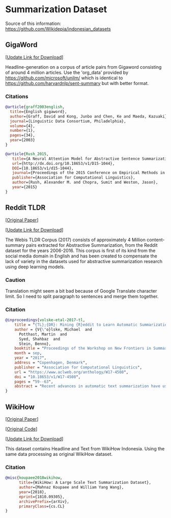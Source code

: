 # Summarization Dataset
Source of this information: https://github.com/Wikidepia/indonesian_datasets


## GigaWord

[[Update Link for Download](https://stor.akmal.dev/gigaword.tar.zst)]

Headline-generation on a corpus of article pairs from Gigaword consisting of around 4 million articles. Use the 'org_data' provided by https://github.com/microsoft/unilm/ which is identical to https://github.com/harvardnlp/sent-summary but with better format.

### Citations

```bibtex
@article{graff2003english,
  title={English gigaword},
  author={Graff, David and Kong, Junbo and Chen, Ke and Maeda, Kazuaki},
  journal={Linguistic Data Consortium, Philadelphia},
  volume={4},
  number={1},
  pages={34},
  year={2003}
}

@article{Rush_2015,
   title={A Neural Attention Model for Abstractive Sentence Summarization},
   url={http://dx.doi.org/10.18653/v1/D15-1044},
   DOI={10.18653/v1/d15-1044},
   journal={Proceedings of the 2015 Conference on Empirical Methods in Natural Language Processing},
   publisher={Association for Computational Linguistics},
   author={Rush, Alexander M. and Chopra, Sumit and Weston, Jason},
   year={2015}
}
```


## Reddit TLDR

[[Original Paper](https://www.aclweb.org/anthology/W17-4508/)] 

[[Update Link for Download](https://stor.akmal.dev/reddit-tldr.jsonl.zst)]

The Webis TLDR Corpus (2017) consists of approximately 4 Million content-summary pairs extracted for Abstractive Summarization, from the Reddit dataset for the years 2006-2016. This corpus is first of its kind from the social media domain in English and has been created to compensate the lack of variety in the datasets used for abstractive summarization research using deep learning models.

### Caution

Translation might seem a bit bad because of Google Translate character limit. So I need to split paragraph to sentences and merge them together.

### Citation

```bibtex
@inproceedings{volske-etal-2017-tl,
    title = "{TL};{DR}: Mining {R}eddit to Learn Automatic Summarization",
    author = {V{\"o}lske, Michael  and
      Potthast, Martin  and
      Syed, Shahbaz  and
      Stein, Benno},
    booktitle = "Proceedings of the Workshop on New Frontiers in Summarization",
    month = sep,
    year = "2017",
    address = "Copenhagen, Denmark",
    publisher = "Association for Computational Linguistics",
    url = "https://www.aclweb.org/anthology/W17-4508",
    doi = "10.18653/v1/W17-4508",
    pages = "59--63",
    abstract = "Recent advances in automatic text summarization have used deep neural networks to generate high-quality abstractive summaries, but the performance of these models strongly depends on large amounts of suitable training data. We propose a new method for mining social media for author-provided summaries, taking advantage of the common practice of appending a {``}TL;DR{''} to long posts. A case study using a large Reddit crawl yields the Webis-TLDR-17 dataset, complementing existing corpora primarily from the news genre. Our technique is likely applicable to other social media sites and general web crawls.",
}
```


## WikiHow

[[Original Paper](https://arxiv.org/abs/1810.09305)] 

[[Original Code](https://github.com/mahnazkoupaee/WikiHow-Dataset)] 

[[Update Link for Download](https://stor.akmal.dev/wikihow.json.zst)]

This dataset contains Headline and Text from WikiHow Indonesia. Using the same data processing as original WikiHow dataset.

### Citation

```bibtex
@misc{koupaee2018wikihow,
      title={WikiHow: A Large Scale Text Summarization Dataset}, 
      author={Mahnaz Koupaee and William Yang Wang},
      year={2018},
      eprint={1810.09305},
      archivePrefix={arXiv},
      primaryClass={cs.CL}
}
```
